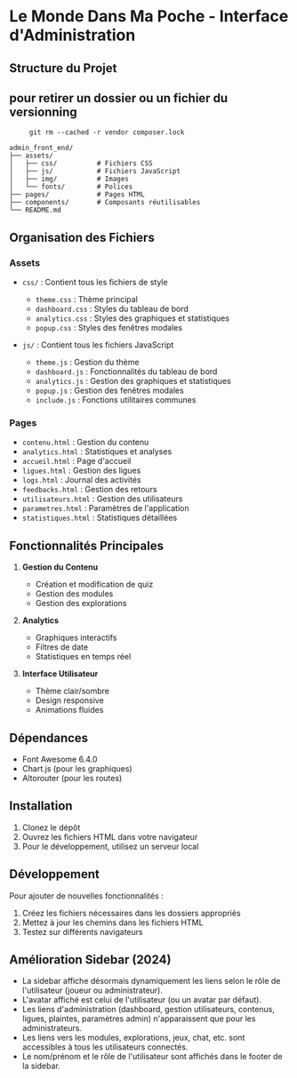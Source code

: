 # Le Monde Dans Ma Poche - Interface d'Administration

## Structure du Projet
## pour retirer  un dossier ou un fichier du versionning 
```
     git rm --cached -r vendor composer.lock
```
```
admin_front_end/
├── assets/
│   ├── css/          # Fichiers CSS
│   ├── js/           # Fichiers JavaScript
│   ├── img/          # Images
│   └── fonts/        # Polices
├── pages/            # Pages HTML
├── components/       # Composants réutilisables
└── README.md
```

## Organisation des Fichiers

### Assets
- `css/` : Contient tous les fichiers de style
  - `theme.css` : Thème principal
  - `dashboard.css` : Styles du tableau de bord
  - `analytics.css` : Styles des graphiques et statistiques
  - `popup.css` : Styles des fenêtres modales

- `js/` : Contient tous les fichiers JavaScript
  - `theme.js` : Gestion du thème
  - `dashboard.js` : Fonctionnalités du tableau de bord
  - `analytics.js` : Gestion des graphiques et statistiques
  - `popup.js` : Gestion des fenêtres modales
  - `include.js` : Fonctions utilitaires communes

### Pages
- `contenu.html` : Gestion du contenu
- `analytics.html` : Statistiques et analyses
- `accueil.html` : Page d'accueil
- `ligues.html` : Gestion des ligues
- `logs.html` : Journal des activités
- `feedbacks.html` : Gestion des retours
- `utilisateurs.html` : Gestion des utilisateurs
- `parametres.html` : Paramètres de l'application
- `statistiques.html` : Statistiques détaillées

## Fonctionnalités Principales

1. **Gestion du Contenu**
   - Création et modification de quiz
   - Gestion des modules
   - Gestion des explorations

2. **Analytics**
   - Graphiques interactifs
   - Filtres de date
   - Statistiques en temps réel

3. **Interface Utilisateur**
   - Thème clair/sombre
   - Design responsive
   - Animations fluides

## Dépendances

- Font Awesome 6.4.0
- Chart.js (pour les graphiques)
- Altorouter (pour les routes)

## Installation

1. Clonez le dépôt
2. Ouvrez les fichiers HTML dans votre navigateur
3. Pour le développement, utilisez un serveur local

## Développement

Pour ajouter de nouvelles fonctionnalités :
1. Créez les fichiers nécessaires dans les dossiers appropriés
2. Mettez à jour les chemins dans les fichiers HTML
3. Testez sur différents navigateurs 

## Amélioration Sidebar (2024)
- La sidebar affiche désormais dynamiquement les liens selon le rôle de l'utilisateur (joueur ou administrateur).
- L'avatar affiché est celui de l'utilisateur (ou un avatar par défaut).
- Les liens d'administration (dashboard, gestion utilisateurs, contenus, ligues, plaintes, paramètres admin) n'apparaissent que pour les administrateurs.
- Les liens vers les modules, explorations, jeux, chat, etc. sont accessibles à tous les utilisateurs connectés.
- Le nom/prénom et le rôle de l'utilisateur sont affichés dans le footer de la sidebar.
